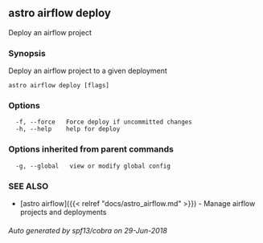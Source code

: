 ## astro airflow deploy

Deploy an airflow project

### Synopsis

Deploy an airflow project to a given deployment

```
astro airflow deploy [flags]
```

### Options

```
  -f, --force   Force deploy if uncommitted changes
  -h, --help    help for deploy
```

### Options inherited from parent commands

```
  -g, --global   view or modify global config
```

### SEE ALSO

* [astro airflow]({{< relref "docs/astro_airflow.md" >}})	 - Manage airflow projects and deployments

###### Auto generated by spf13/cobra on 29-Jun-2018
